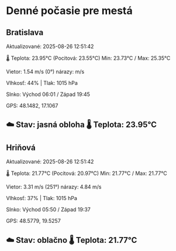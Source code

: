 ﻿# Denné počasie pre mestá

## Bratislava
Aktualizované: 2025-08-26 12:51:42

🌡️ Teplota: 23.95°C 
(Pocitová: 23.55°C)
Min: 23.73°C / Max: 25.35°C

Vietor: 1.54 m/s    (0°) 
nárazy:  m/s

Vlhkosť: 44% | Tlak: 1015 hPa

Slnko: Východ 06:01 / Západ 19:45

GPS: 48.1482, 17.1067

☁️ Stav: jasná obloha        🌡️ Teplota: 23.95°C
---

## Hriňová
Aktualizované: 2025-08-26 12:51:42

🌡️ Teplota: 21.77°C 
(Pocitová: 20.97°C)
Min: 21.77°C / Max: 21.77°C

Vietor: 3.31 m/s (251°)
nárazy: 4.84 m/s

Vlhkosť: 37% | Tlak: 1015 hPa

Slnko: Východ 05:50 / Západ 19:37

GPS: 48.5779, 19.5257

☁️ Stav: oblačno        🌡️ Teplota: 21.77°C
---
